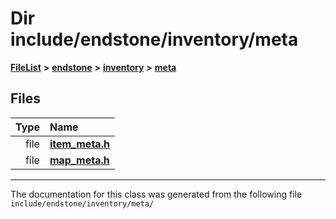 

# Dir include/endstone/inventory/meta



[**FileList**](files.md) **>** [**endstone**](dir_6cf277b678674f97c7a2b6b3b2447b33.md) **>** [**inventory**](dir_d1e84b530b14f41e8b6f5ec1b5dee76c.md) **>** [**meta**](dir_2d728641c8c30e7cdff7ab60efc98406.md)












## Files

| Type | Name |
| ---: | :--- |
| file | [**item\_meta.h**](item__meta_8h.md) <br> |
| file | [**map\_meta.h**](map__meta_8h.md) <br> |



























































------------------------------
The documentation for this class was generated from the following file `include/endstone/inventory/meta/`

